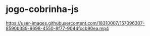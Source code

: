 # jogo-cobrinha-js


https://user-images.githubusercontent.com/18310007/157096307-8590b389-9698-4550-8f77-9044fccb90ea.mp4

